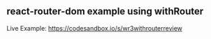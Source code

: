 ## react-router-dom example using withRouter

Live Example: https://codesandbox.io/s/wr3withrouterreview